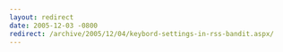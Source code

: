 ```yaml
---
layout: redirect
date: 2005-12-03 -0800
redirect: /archive/2005/12/04/keybord-settings-in-rss-bandit.aspx/
---
```

